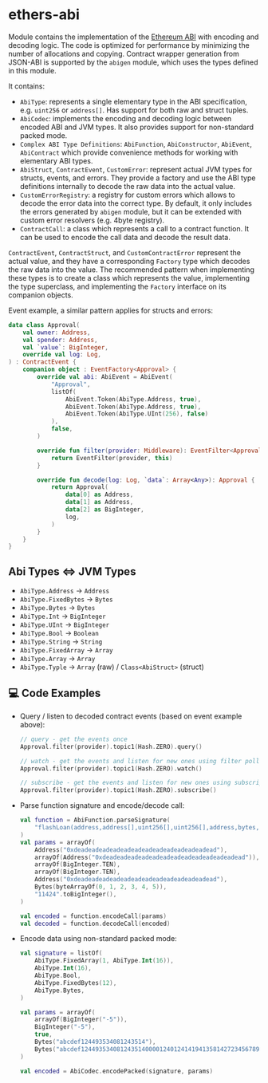 # ethers-abi

Module contains the implementation of the [Ethereum ABI](https://docs.soliditylang.org/en/latest/abi-spec.html) with
encoding and decoding logic. The code is optimized for performance by minimizing the number of allocations and copying.
Contract wrapper generation from JSON-ABI is supported by the `abigen` module, which uses the types defined in this
module.

It contains:

- `AbiType`: represents a single elementary type in the ABI specification, e.g. `uint256` or `address[]`. Has support
  for both raw and struct tuples.
- `AbiCodec`: implements the encoding and decoding logic between encoded ABI and JVM types. It also provides support for
  non-standard packed mode.
- `Complex ABI Type Definitions`: `AbiFunction`, `AbiConstructor`, `AbiEvent`, `AbiContract` which provide convenience
  methods for working with elementary ABI types.
- `AbiStruct`, `ContractEvent`, `CustomError`: represent actual JVM types for structs, events, and errors. They
  provide a factory and use the ABI type definitions internally to decode the raw data into the actual value.
- `CustomErrorRegistry`: a registry for custom errors which allows to decode the error data into the correct type. By
  default, it only includes the errors generated by `abigen` module, but it can be extended with custom error
  resolvers (e.g. 4byte registry).
- `ContractCall`: a class which represents a call to a contract function. It can be used to encode the call data and
  decode the result data.

`ContractEvent`, `ContractStruct`, and `CustomContractError` represent the actual value, and they have a
corresponding `Factory` type which decodes the raw data into the value. The recommended pattern when implementing these
types is to create a class which represents the value, implementing the type superclass, and implementing the `Factory`
interface on its companion objects.

Event example, a similar pattern applies for structs and errors:

```kotlin
data class Approval(
    val owner: Address,
    val spender: Address,
    val `value`: BigInteger,
    override val log: Log,
) : ContractEvent {
    companion object : EventFactory<Approval> {
        override val abi: AbiEvent = AbiEvent(
            "Approval",
            listOf(
                AbiEvent.Token(AbiType.Address, true),
                AbiEvent.Token(AbiType.Address, true),
                AbiEvent.Token(AbiType.UInt(256), false)
            ),
            false,
        )

        override fun filter(provider: Middleware): EventFilter<Approval> {
            return EventFilter(provider, this)
        }

        override fun decode(log: Log, `data`: Array<Any>): Approval {
            return Approval(
                data[0] as Address,
                data[1] as Address,
                data[2] as BigInteger,
                log,
            )
        }
    }
}
```

## Abi Types <=> JVM Types

- `AbiType.Address` -> `Address`
- `AbiType.FixedBytes` -> `Bytes`
- `AbiType.Bytes` -> `Bytes`
- `AbiType.Int` -> `BigInteger`
- `AbiType.UInt` -> `BigInteger`
- `AbiType.Bool` -> `Boolean`
- `AbiType.String` -> `String`
- `AbiType.FixedArray` -> `Array`
- `AbiType.Array` -> `Array`
- `AbiType.Typle` -> `Array` (raw) / `Class<AbiStruct>` (struct)

## 💻 Code Examples

- Query / listen to decoded contract events (based on event example above):
    ```kotlin
    // query - get the events once
    Approval.filter(provider).topic1(Hash.ZERO).query()
    
    // watch - get the events and listen for new ones using filter polling mechanism
    Approval.filter(provider).topic1(Hash.ZERO).watch()
    
    // subscribe - get the events and listen for new ones using subscription mechanism
    Approval.filter(provider).topic1(Hash.ZERO).subscribe()  
    ```

- Parse function signature and encode/decode call:
    ```kotlin
    val function = AbiFunction.parseSignature(
        "flashLoan(address,address[],uint256[],uint256[],address,bytes,uint16)",
    )
    val params = arrayOf(
        Address("0xdeadeadeadeadeadeadeadeadeadeadeadeadead"),
        arrayOf(Address("0xdeadeadeadeadeadeadeadeadeadeadeadeadead")),
        arrayOf(BigInteger.TEN),
        arrayOf(BigInteger.TEN),
        Address("0xdeadeadeadeadeadeadeadeadeadeadeadeadead"),
        Bytes(byteArrayOf(0, 1, 2, 3, 4, 5)),
        "11424".toBigInteger(),
    )
    
    val encoded = function.encodeCall(params)
    val decoded = function.decodeCall(encoded)
    ```

- Encode data using non-standard packed mode:
    ```kotlin
    val signature = listOf(
        AbiType.FixedArray(1, AbiType.Int(16)),
        AbiType.Int(16),
        AbiType.Bool,
        AbiType.FixedBytes(12),
        AbiType.Bytes,
    )

    val params = arrayOf(
        arrayOf(BigInteger("-5")),
        BigInteger("-5"),
        true,
        Bytes("abcdef124493534081243514"),
        Bytes("abcdef12449353408124351400001240124141941358142723456789876543234567898765432345678909876543456789876543"),
    )

    val encoded = AbiCodec.encodePacked(signature, params)
    ```

